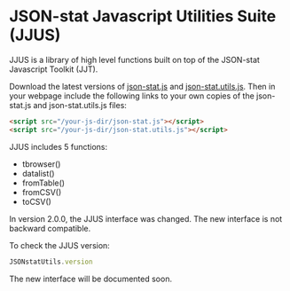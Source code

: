 # JSON-stat Javascript Utilities Suite (JJUS)

JJUS is a library of high level functions built on top of the JSON-stat Javascript Toolkit (JJT).

Download the latest versions of [json-stat.js](https://github.com/badosa/JSON-stat/blob/master/json-stat.js) and [json-stat.utils.js](https://github.com/badosa/JSON-stat/blob/master/utils/json-stat.utils.js). Then in your webpage include the following links to your own copies of the json-stat.js and json-stat.utils.js files:

```html
<script src="/your-js-dir/json-stat.js"></script>
<script src="/your-js-dir/json-stat.utils.js"></script>
```

JJUS includes 5 functions:

* tbrowser()
* datalist()
* fromTable()
* fromCSV()
* toCSV()

In version 2.0.0, the JJUS interface was changed. The new interface is not backward compatible.

To check the JJUS version:

```js
JSONstatUtils.version
```

The new interface will be documented soon.
